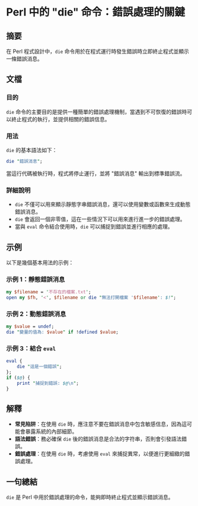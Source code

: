 <!--
Meta Description: # Perl 中的 "die" 命令：錯誤處理的關鍵 ## 摘要 在 Perl 程式設計中，`die` 命令用於在程式運行時發生錯誤時立即終止程式並顯示一條錯誤消息。 ## 文檔 ### 目的 `die` 命令的主要目的是提供一種簡單的錯誤處理機制，當遇到不可恢復的錯誤時可以終止程式的執行，並提供相...
Meta Keywords: die, perl, eval, filename, value
-->

# Perl 中的 "die" 命令：錯誤處理的關鍵

## 摘要
在 Perl 程式設計中，`die` 命令用於在程式運行時發生錯誤時立即終止程式並顯示一條錯誤消息。

## 文檔
### 目的
`die` 命令的主要目的是提供一種簡單的錯誤處理機制，當遇到不可恢復的錯誤時可以終止程式的執行，並提供相關的錯誤信息。

### 用法
`die` 的基本語法如下：
```perl
die "錯誤消息";
```
當這行代碼被執行時，程式將停止運行，並將 "錯誤消息" 輸出到標準錯誤流。

### 詳細說明
- `die` 不僅可以用來顯示靜態字串錯誤消息，還可以使用變數或函數來生成動態錯誤消息。
- `die` 會返回一個非零值，這在一些情況下可以用來進行進一步的錯誤處理。
- 當與 `eval` 命令結合使用時，`die` 可以捕捉到錯誤並進行相應的處理。

## 示例
以下是幾個基本用法的示例：

### 示例 1：靜態錯誤消息
```perl
my $filename = '不存在的檔案.txt';
open my $fh, '<', $filename or die "無法打開檔案 '$filename': $!";
```

### 示例 2：動態錯誤消息
```perl
my $value = undef;
die "變量的值為: $value" if !defined $value;
```

### 示例 3：結合 `eval`
```perl
eval {
    die "這是一個錯誤";
};
if ($@) {
    print "捕捉到錯誤: $@\n";
}
```

## 解釋
- **常見陷阱**：在使用 `die` 時，應注意不要在錯誤消息中包含敏感信息，因為這可能會暴露系統的內部細節。
- **語法錯誤**：務必確保 `die` 後的錯誤消息是合法的字符串，否則會引發語法錯誤。
- **錯誤處理**：在使用 `die` 時，考慮使用 `eval` 來捕捉異常，以便進行更細緻的錯誤處理。

## 一句總結
`die` 是 Perl 中用於錯誤處理的命令，能夠即時終止程式並顯示錯誤消息。